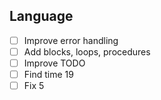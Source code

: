 ## Language
- [ ] Improve error handling
- [ ] Add blocks, loops, procedures
- [ ] Improve TODO
- [ ] Find time 19
- [ ] Fix 5